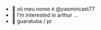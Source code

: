 - 🪬 oii meu nome é @yasmincast77
- 🌙 I’m interested in arthur ...
- 🌊 guaratuba / pr 


<!---
yasmincast77/yasmincast77 is a ✨ special ✨ repository because its `README.md` (this file) appears on your GitHub profile.
You can click the Preview link to take a look at your changes.
--->
